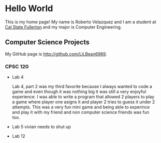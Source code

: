 # Hello World

This is my home page! My name is Roberto Velazquez and I am a student at [Cal State Fullerton](http://www.fullerton.edu/) and my major is Computer Engineering.

## Computer Science Projects

My GitHub page is http://github.com/LiLBean6969.

### CPSC 120

* Lab 4

    Lab 4, part 2 was my third favorite because I always wanted to code a game and even though it was nothing big it was still a very enjoyful experience. I was able to write a program that allowed 2 players to play a game where player one asigns it and player 2 tries to guess it under 2 attempts. This was a very fun mini game and being able to experince and play it with my friend and non computer science friends was fun too.

* Lab 5
vivian needs to shut up








* Lab 12